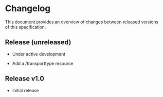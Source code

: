 # Changelog
This document provides an overview of changes between released versions of this specification.

## Release (unreleased)
*   Under active development

*   Add a /transporttype resource

## Release v1.0
*   Initial release
